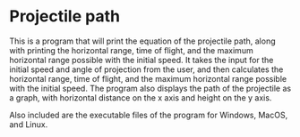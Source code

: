 # Projectile path
 
This is a program that will print the equation of the projectile path, along with printing the horizontal range, time of flight, and the maximum horizontal range possible with the initial speed. It takes the input for the initial speed and angle of projection from the user, and then calculates the horizontal range, time of flight, and the maximum horizontal range possible with the initial speed. The program also displays the path of the projectile as a graph, with horizontal distance on the x axis and height on the y axis.

Also included are the executable files of the program for Windows, MacOS, and Linux.

